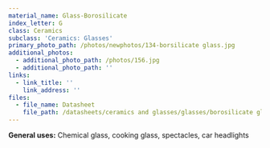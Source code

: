 ```yaml
---
material_name: Glass-Borosilicate
index_letter: G
class: Ceramics
subclass: 'Ceramics: Glasses'
primary_photo_path: /photos/newphotos/134-borsilicate glass.jpg
additional_photos:
  - additional_photo_path: /photos/156.jpg
  - additional_photo_path: ''
links:
  - link_title: ''
    link_address: ''
files:
  - file_name: Datasheet
    file_path: /datasheets/ceramics and glasses/glasses/borosilicate glass.pdf
---
```


**General uses:** Chemical glass, cooking glass, spectacles, car headlights